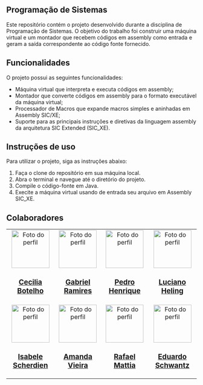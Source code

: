 ## Programação de Sistemas

Este repositório contém o projeto desenvolvido durante a disciplina de Programação de Sistemas. O objetivo do trabalho foi construir uma máquina virtual e um montador que recebem códigos em assembly como entrada e geram a saída correspondente ao código fonte fornecido.

## Funcionalidades

O projeto possui as seguintes funcionalidades:

- Máquina virtual que interpreta e executa códigos em assembly;
- Montador que converte códigos em assembly para o formato executável da máquina virtual;
- Processador de Macros que expande macros simples e aninhadas em Assembly SIC/XE;
- Suporte para as principais instruções e diretivas da linguagem assembly da arquitetura SIC Extended (SIC_XE).

## Instruções de uso

Para utilizar o projeto, siga as instruções abaixo:

1. Faça o clone do repositório em sua máquina local.
2. Abra o terminal e navegue até o diretório do projeto.
3. Compile o código-fonte em Java.
4. Execite a máquina virtual usando de entrada seu arquivo em Assembly SIC_XE.

## Colaboradores
        
<table align="center">
    <tr>
    <td align="center">
      <a href="https://github.com/CeciliaBotelho"><img src="https://media.licdn.com/dms/image/D5603AQHNEiQQ2x8h9w/profile-displayphoto-shrink_200_200/0/1681397716975?e=1702512000&v=beta&t=-ydIPHf_Heytd_zG1iVEHZq9k-OsJw5mPMqUylb4m4E" alt="Foto do perfil" width="100" height="100"></a>
      <h3><a href="https://github.com/CeciliaBotelho">Cecilia Botelho</a></h3>
    </td>
    <td align="center">
      <a href="https://github.com/Falivith"><img src="https://media.licdn.com/dms/image/C4D03AQEkIzD6sgWsYw/profile-displayphoto-shrink_200_200/0/1648139991799?e=1702512000&v=beta&t=blxElwfYBMR5QSnRIOUlEECGqovoolSIqSC-fbWvhZU" alt="Foto do perfil" width="100" height="100"></a>
      <h3><a href="https://github.com/falivith">Gabriel Ramires</a></h3>
    </td>
    <td align="center">
      <a href="https://github.com/pepemesquita"><img src="https://avatars.githubusercontent.com/u/81587883?v=4" alt="Foto do perfil" width="100" height="100"></a>
      <h3><a href="https://github.com/pepemesquita">Pedro Henrique</a></h3>
    </td>
    <td align="center">
      <a href="https://github.com/lucianoheling"><img src="https://avatars.githubusercontent.com/u/101375009?v=4" alt="Foto do perfil" width="100" height="100"></a>
      <h3><a href="https://github.com/lucianoheling">Luciano Heling</a></h3>
    </td>
    </tr>
    <tr>
    <td align="center">
      <a href="https://github.com/IScherdien"><img src="https://avatars.githubusercontent.com/u/89227363?s=400&u=6b06ece7ef4135a5bf0409545c833efd28037147&v=4" alt="Foto do perfil" width="100" height="100"></a>
      <h3><a href="https://github.com/IScherdien">Isabele Scherdien</a></h3>
    </td>
      <td align="center">
      <a href="https://github.com/amandamvieira"><img src="https://i.ibb.co/4dn7YN1/3d36ee2c-0f1e-47a1-b9e8-cf603f4169cf.jpg" alt="Foto do perfil" width="100" height="100"></a>
      <h3><a href="https://github.com/amandamvieira">Amanda Vieira</a></h3>
    </td>
      <td align="center">
      <a href="https://github.com/rafaelmattia2"><img src="https://avatars.githubusercontent.com/u/81639593?v=4" alt="Foto do perfil" width="100" height="100"></a>
      <h3><a href="https://github.com/rafaelmattia2">Rafael Mattia</a></h3>
    </td>
    <td align="center">
      <a href="https://github.com/EduardoSchwantz"><img src="https://avatars.githubusercontent.com/u/94156206?v=4" alt="Foto do perfil" width="100" height="100"></a>
      <h3><a href="https://github.com/EduardoSchwantz">Eduardo Schwantz</a></h3>
    </td>
  </tr>
</table>
